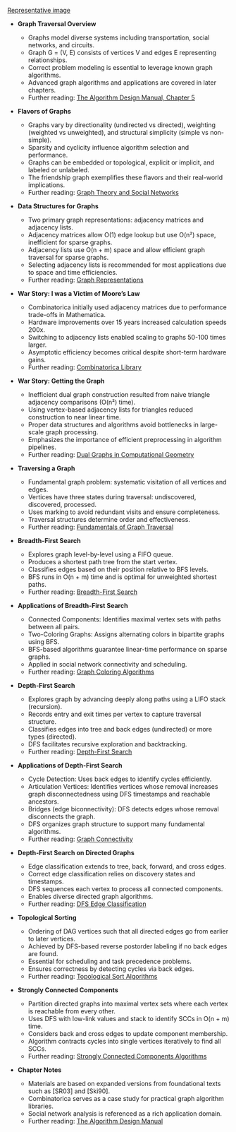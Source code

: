 [Representative image](ADM-ch05-graph-traversal.best.png)

- **Graph Traversal Overview**
  - Graphs model diverse systems including transportation, social networks, and circuits.
  - Graph G = (V, E) consists of vertices V and edges E representing relationships.
  - Correct problem modeling is essential to leverage known graph algorithms.
  - Advanced graph algorithms and applications are covered in later chapters.
  - Further reading: [The Algorithm Design Manual, Chapter 5](https://doi.org/10.1007/978-1-84800-070-4)

- **Flavors of Graphs**
  - Graphs vary by directionality (undirected vs directed), weighting (weighted vs unweighted), and structural simplicity (simple vs non-simple).
  - Sparsity and cyclicity influence algorithm selection and performance.
  - Graphs can be embedded or topological, explicit or implicit, and labeled or unlabeled.
  - The friendship graph exemplifies these flavors and their real-world implications.
  - Further reading: [Graph Theory and Social Networks](https://doi.org/10.1007/978-1-84800-070-4)

- **Data Structures for Graphs**
  - Two primary graph representations: adjacency matrices and adjacency lists.
  - Adjacency matrices allow O(1) edge lookup but use O(n²) space, inefficient for sparse graphs.
  - Adjacency lists use O(n + m) space and allow efficient graph traversal for sparse graphs.
  - Selecting adjacency lists is recommended for most applications due to space and time efficiencies.
  - Further reading: [Graph Representations](https://doi.org/10.1007/978-1-84800-070-4)

- **War Story: I was a Victim of Moore’s Law**
  - Combinatorica initially used adjacency matrices due to performance trade-offs in Mathematica.
  - Hardware improvements over 15 years increased calculation speeds 200x.
  - Switching to adjacency lists enabled scaling to graphs 50-100 times larger.
  - Asymptotic efficiency becomes critical despite short-term hardware gains.
  - Further reading: [Combinatorica Library](https://www.combinatorica.com)

- **War Story: Getting the Graph**
  - Inefficient dual graph construction resulted from naive triangle adjacency comparisons (O(n²) time).
  - Using vertex-based adjacency lists for triangles reduced construction to near linear time.
  - Proper data structures and algorithms avoid bottlenecks in large-scale graph processing.
  - Emphasizes the importance of efficient preprocessing in algorithm pipelines.
  - Further reading: [Dual Graphs in Computational Geometry](https://doi.org/10.1007/978-1-84800-070-4)

- **Traversing a Graph**
  - Fundamental graph problem: systematic visitation of all vertices and edges.
  - Vertices have three states during traversal: undiscovered, discovered, processed.
  - Uses marking to avoid redundant visits and ensure completeness.
  - Traversal structures determine order and effectiveness.
  - Further reading: [Fundamentals of Graph Traversal](https://doi.org/10.1007/978-1-84800-070-4)

- **Breadth-First Search**
  - Explores graph level-by-level using a FIFO queue.
  - Produces a shortest path tree from the start vertex.
  - Classifies edges based on their position relative to BFS levels.
  - BFS runs in O(n + m) time and is optimal for unweighted shortest paths.
  - Further reading: [Breadth-First Search](https://doi.org/10.1007/978-1-84800-070-4)

- **Applications of Breadth-First Search**
  - Connected Components: Identifies maximal vertex sets with paths between all pairs.
  - Two-Coloring Graphs: Assigns alternating colors in bipartite graphs using BFS.
  - BFS-based algorithms guarantee linear-time performance on sparse graphs.
  - Applied in social network connectivity and scheduling.
  - Further reading: [Graph Coloring Algorithms](https://doi.org/10.1007/978-1-84800-070-4)

- **Depth-First Search**
  - Explores graph by advancing deeply along paths using a LIFO stack (recursion).
  - Records entry and exit times per vertex to capture traversal structure.
  - Classifies edges into tree and back edges (undirected) or more types (directed).
  - DFS facilitates recursive exploration and backtracking.
  - Further reading: [Depth-First Search](https://doi.org/10.1007/978-1-84800-070-4)

- **Applications of Depth-First Search**
  - Cycle Detection: Uses back edges to identify cycles efficiently.
  - Articulation Vertices: Identifies vertices whose removal increases graph disconnectedness using DFS timestamps and reachable ancestors.
  - Bridges (edge biconnectivity): DFS detects edges whose removal disconnects the graph.
  - DFS organizes graph structure to support many fundamental algorithms.
  - Further reading: [Graph Connectivity](https://doi.org/10.1007/978-1-84800-070-4)

- **Depth-First Search on Directed Graphs**
  - Edge classification extends to tree, back, forward, and cross edges.
  - Correct edge classification relies on discovery states and timestamps.
  - DFS sequences each vertex to process all connected components.
  - Enables diverse directed graph algorithms.
  - Further reading: [DFS Edge Classification](https://doi.org/10.1007/978-1-84800-070-4)

- **Topological Sorting**
  - Ordering of DAG vertices such that all directed edges go from earlier to later vertices.
  - Achieved by DFS-based reverse postorder labeling if no back edges are found.
  - Essential for scheduling and task precedence problems.
  - Ensures correctness by detecting cycles via back edges.
  - Further reading: [Topological Sort Algorithms](https://doi.org/10.1007/978-1-84800-070-4)

- **Strongly Connected Components**
  - Partition directed graphs into maximal vertex sets where each vertex is reachable from every other.
  - Uses DFS with low-link values and stack to identify SCCs in O(n + m) time.
  - Considers back and cross edges to update component membership.
  - Algorithm contracts cycles into single vertices iteratively to find all SCCs.
  - Further reading: [Strongly Connected Components Algorithms](https://doi.org/10.1007/978-1-84800-070-4)

- **Chapter Notes**
  - Materials are based on expanded versions from foundational texts such as [SR03] and [Ski90].
  - Combinatorica serves as a case study for practical graph algorithm libraries.
  - Social network analysis is referenced as a rich application domain.
  - Further reading: [The Algorithm Design Manual](https://doi.org/10.1007/978-1-84800-070-4)
